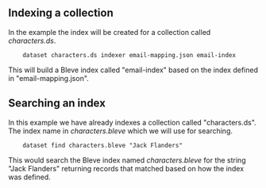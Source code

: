
## Indexing a collection

In the example the index will be created for a collection called *characters.ds*.

```shell
    dataset characters.ds indexer email-mapping.json email-index
```

This will build a Bleve index called "email-index" based on the index defined
in "email-mapping.json".


## Searching an index

In this example we have already indexes a collection called "characters.ds". The
index name in *characters.bleve* which we will use for searching.

```shell
    dataset find characters.bleve "Jack Flanders"
```

This would search the Bleve index named *characters.bleve* for the string "Jack Flanders" 
returning records that matched based on how the index was defined.

